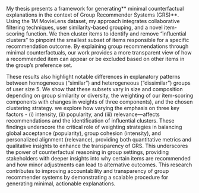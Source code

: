 My thesis presents a framework for generating** minimal counterfactual explanations in the context of Group Recommender Systems (GRS)**. Using the 1M MovieLens dataset, my approach integrates collaborative filtering techniques, user similarity-based grouping, and a novel item-scoring function. We then cluster items to identify and remove “influential clusters” to pinpoint the smallest subset of items responsible for a specific recommendation outcome. By explaining group recommendations through minimal counterfactuals, our work provides a more transparent view of how a recommended item can appear or be excluded based on other items in the group’s preference set. 

These results also highlight notable differences in explanatory patterns between homogeneous (“similar”) and heterogeneous (“dissimilar”) groups of user size 5. We show that these subsets vary in size and composition depending on group similarity or diversity, the weighting of our item-scoring components with changes in weights of three components), 
and the chosen clustering strategy. we explore how varying the emphasis on three key factors - (i) intensity, (ii) popularity, and (iii) relevance—affects recommendations and the identification of influential clusters. These findings underscore the critical role of weighting strategies in balancing global acceptance (popularity), group cohesion (intensity), and personalized alignment (relevance), providing both quantitative metrics and qualitative insights to enhance the transparency of GRS. This underscores the power of counterfactual reasoning in group settings, providing stakeholders with deeper insights into why certain items are recommended and how minor adjustments can lead to alternative outcomes. This research contributes to improving accountability and transparency of group recommender systems by demonstrating a scalable procedure for generating minimal, actionable explanations.

